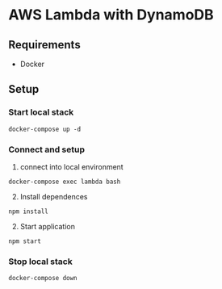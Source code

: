 # AWS Lambda with DynamoDB

## Requirements

- Docker

## Setup

### Start local stack
```
docker-compose up -d
```

### Connect and setup

1. connect into local environment
```
docker-compose exec lambda bash
```

2. Install dependences
```
npm install
```

2. Start application
```
npm start
```

### Stop local stack
```
docker-compose down
```
